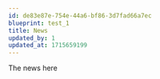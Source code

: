 ```yaml
---
id: de83e87e-754e-44a6-bf86-3d7fad66a7ec
blueprint: test_1
title: News
updated_by: 1
updated_at: 1715659199
---
```

The news here